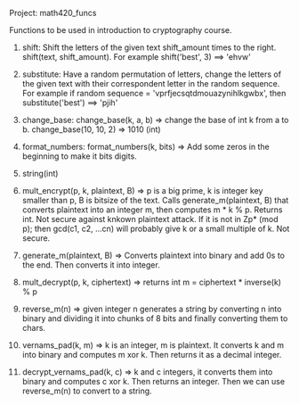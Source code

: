Project: math420_funcs

Functions to be used in introduction to cryptography course.


1. shift: Shift the letters of the given text shift_amount times to the right. shift(text, shift_amount). For example shift('best', 3) ==> 'ehvw'
  
2. substitute: Have a random permutation of letters, change the letters of the given text with their correspondent letter in the random sequence. For example if random sequence = 'vprfjecsqtdmouazynihlkgwbx', then substitute('best') ==> 'pjih'

3. change_base: change_base(k, a, b) => change the base of int k from a to b. change_base(10, 10, 2) => 1010 (int)

4. format_numbers: format_numbers(k, bits) => Add some zeros in the beginning to make it bits digits.

5. string(int)

6. mult_encrypt(p, k, plaintext, B) => p is a big prime, k is integer key smaller than p, B is bitsize of the text. Calls generate_m(plaintext, B) that converts plaintext into an integer m, then computes m * k % p. Returns int. Not secure against knkown plaintext attack. If it is not in Zp* (mod p); then gcd(c1, c2, ...cn) will probably give k or a small multiple of k. Not secure.

7. generate_m(plaintext, B) => Converts plaintext into binary and add 0s to the end. Then converts it into integer.

8. mult_decrypt(p, k, ciphertext) => returns int m = ciphertext * inverse(k) % p

9. reverse_m(n) => given integer n generates a string by converting n into binary and dividing it into chunks of 8 bits and finally converting them to chars.

10. vernams_pad(k, m) => k is an integer, m is plaintext. It converts k and m into binary and computes m xor k. Then returns it as a decimal integer.

11. decrypt_vernams_pad(k, c) => k and c integers, it converts them into binary and computes c xor k. Then returns an integer. Then we can use reverse_m(n) to convert to a string.
